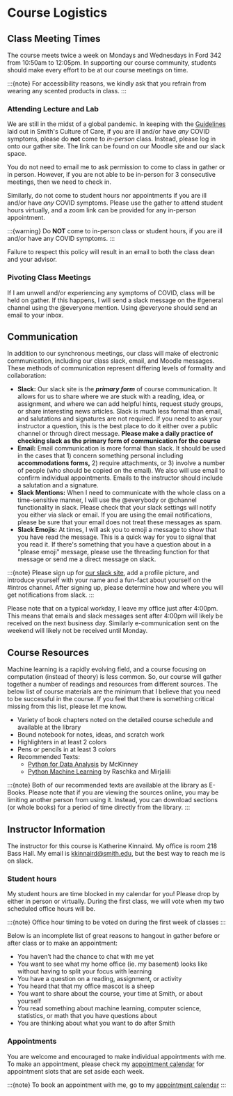 # Course Logistics

## Class Meeting Times

The course meets twice a week on Mondays and Wednesdays in Ford 342 from 10:50am to 12:05pm. In supporting our course community, students should make every effort to be at our course meetings on time.

:::{note}
For accessibility reasons, we kindly ask that you refrain from wearing any scented products in class. 
:::


### Attending Lecture and Lab

We are still in the midst of a global pandemic. In keeping with the 
[Guidelines](https://www.smith.edu/covid19/guidelines-policies) laid out in 
Smith's Culture of Care, if you are ill and/or have _any_ COVID symptoms, 
please do **not** come to _in-person_ class. Instead, please log in onto our gather site. 
The link can be found on our Moodle site and our slack space. 

You do not need to email me to ask permission to come to class in gather or in person. However, if you are not able to be in-person for 3 consecutive meetings, then we need to check in. 

Similarly, do not come to student hours nor appointments if you are ill and/or have _any_ COVID symptoms. Please use the gather to attend student hours virtually, and a zoom link can be provided for any in-person appointment. 

:::{warning}
Do **NOT** come to in-person class or student hours, if you are ill and/or have any COVID symptoms. 
:::

Failure to respect this policy will result in an email to both the class dean and your advisor. 

### Pivoting Class Meetings

If I am unwell and/or experiencing any symptoms of COVID, class will be held on gather. If this happens, I will send a slack message on the #general channel using the @everyone mention. Using @everyone should send an email to your inbox. 

## Communication

In addition to our synchronous meetings, our class will make of electronic communication, including our class slack, email, and Moodle messages. These methods of communication represent differing levels of formality and collaboration:

- **Slack:** Our slack site is the **_primary form_** of course communication. It allows for us to share where we are stuck with a reading, idea, or assignment, and where we can add helpful hints, request study groups, or share interesting news articles. Slack is much less formal than email, and salutations and signatures are not required. If you need to ask your instructor a question, this is the best place to do it either over a public channel or through direct message. **Please make a daily practice of checking slack as the __primary__ form of communication for the course**
- **Email:** Email communication is more formal than slack. It should be used in the cases that 1) concern something personal including **accommodations forms,** 2) require attachments, or 3) involve a number of people (who should be copied on the email). We also will use email to confirm individual appointments. Emails to the instructor should include a salutation and a signature. 
- **Slack Mentions:** When I need to communicate with the whole class on a time-sensitive manner, I will use the @everybody or @channel functionality in slack. Please check that your slack settings will notify you either via slack or email. If you are using the email notifications, please be sure that your email does not treat these messages as spam.
- **Slack Emojis:** At times, I will ask you to emoji a message to show that you have read the message. This is a quick way for you to signal that you read it. If there's something that you have a question about in a "please emoji" message, please use the threading function for that message or send me a direct message on slack. 

:::{note}
Please sign up for [our slack site](https://smi-csc-294-01-202203.slack.com/), add a profile picture, and introduce yourself with your name and a fun-fact about yourself on the #intros channel. After signing up, please determine how and where you will get notifications from slack. 
:::

Please note that on a typical workday, I leave my office just after 4:00pm. This means that emails and slack messages sent after 4:00pm will likely be received on the next business day. Similarly e-communication sent on the weekend will likely not be received until Monday. 


## Course Resources 

Machine learning is a rapidly evolving field, and a course focusing on computation (instead of theory) is less common. So, our course will gather together a number of readings and resources from different sources. The below list of course materials are the minimum that I believe that you need to be successful in the course. If you feel that there is something critical missing from this list, please let me know.  

 - Variety of book chapters noted on the detailed course schedule and available at the library   
 - Bound notebook for notes, ideas, and scratch work    
 - Highlighters in at least 2 colors   
 - Pens or pencils in at least 3 colors   
 - Recommended Texts:     
     - [Python for Data Analysis](https://ebookcentral.proquest.com/lib/smith/detail.action?docID=5061179) by McKinney     
     - [Python Machine Learning](https://ebookcentral.proquest.com/lib/smith/reader.action?docID=5050960&query=) by Raschka and Mirjalili 

:::{note}
Both of our recommended texts are available at the library as E-Books. Please note that if you are viewing the sources online, you may be limiting another person from using it. Instead, you can download sections (or whole books) for a period of time directly from the library.
:::

## Instructor Information

The instructor for this course is Katherine Kinnaird. My office is room 218 Bass Hall. My email is kkinnaird@smith.edu, but the best way to reach me is on slack.  

### Student hours

My student hours are time blocked in my calendar for you! Please drop by either in person or virtually. During the first class, we will vote when my two scheduled office hours will be. 

:::{note}
Office hour timing to be voted on during the first week of classes
:::

Below is an incomplete list of great reasons to hangout in gather before or after class or to make an appointment:    
 - You haven’t had the chance to chat with me yet   
 - You want to see what my home office (ie. my basement) looks like without having to split your focus with learning   
 - You have a question on a reading, assignment, or activity   
 - You heard that that my office mascot is a sheep   
 - You want to share about the course, your time at Smith, or about yourself   
 - You read something about machine learning, computer science, statistics, or math that you have questions about   
 - You are thinking about what you want to do after Smith

### Appointments

You are welcome and encouraged to make individual appointments with me. To make an appointment, please check my [appointment calendar](https://bit.ly/Kinnaird-Appts) for appointment slots that are set aside each week. 

:::{note}
To book an appointment with me, go to my [appointment calendar](https://bit.ly/Kinnaird-Appts)
:::
